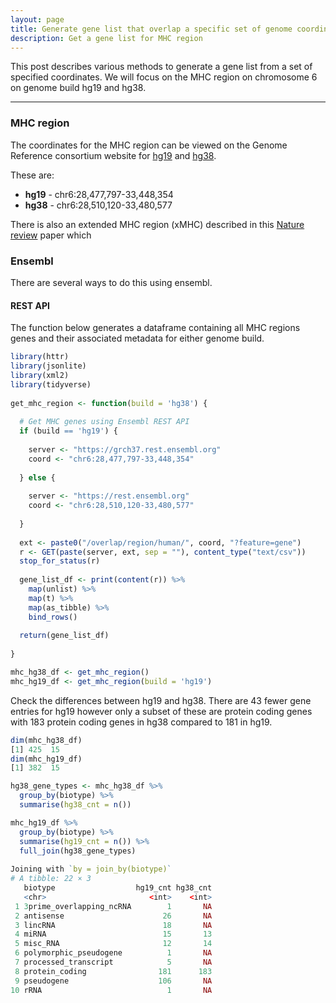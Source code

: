 ```yaml
---
layout: page
title: Generate gene list that overlap a specific set of genome coordinates
description: Get a gene list for MHC region
---
```


This post describes various methods to generate a gene list from a set of specified
coordinates. We will focus on the MHC region on chromosome 6 on genome build hg19 
and hg38.

***

### MHC region

The coordinates for the MHC region can be viewed on the Genome Reference consortium 
website for [hg19](https://www.ncbi.nlm.nih.gov/grc/human/regions/MHC?asm=GRCh37) and 
[hg38](https://www.ncbi.nlm.nih.gov/grc/human/regions/MHC). 

These are:

- **hg19** - chr6:28,477,797-33,448,354
- **hg38** - chr6:28,510,120-33,480,577

There is also an extended MHC region (xMHC) described in this 
[Nature review](https://www.nature.com/articles/nrg1489) paper which 

### Ensembl

There are several ways to do this using ensembl.

#### REST API

The function below generates a dataframe containing all MHC regions genes and 
their associated metadata for either genome build.

```R
library(httr)
library(jsonlite)
library(xml2)
library(tidyverse)
  
get_mhc_region <- function(build = 'hg38') {
  
  # Get MHC genes using Ensembl REST API
  if (build == 'hg19') {
    
    server <- "https://grch37.rest.ensembl.org"
    coord <- "chr6:28,477,797-33,448,354"
    
  } else {
    
    server <- "https://rest.ensembl.org"
    coord <- "chr6:28,510,120-33,480,577"
    
  }
  
  ext <- paste0("/overlap/region/human/", coord, "?feature=gene")
  r <- GET(paste(server, ext, sep = ""), content_type("text/csv"))
  stop_for_status(r)
  
  gene_list_df <- print(content(r)) %>% 
    map(unlist) %>% 
    map(t) %>% 
    map(as_tibble) %>% 
    bind_rows() 
  
  return(gene_list_df)
  
}

mhc_hg38_df <- get_mhc_region()
mhc_hg19_df <- get_mhc_region(build = 'hg19')
```

Check the differences between hg19 and hg38. There are 43 fewer gene entries for hg19
however only a subset of these are protein coding genes with 183 protein coding genes 
in hg38 compared to 181 in hg19.

```R
dim(mhc_hg38_df)
[1] 425  15
dim(mhc_hg19_df)
[1] 382  15

hg38_gene_types <- mhc_hg38_df %>% 
  group_by(biotype) %>% 
  summarise(hg38_cnt = n())

mhc_hg19_df %>% 
  group_by(biotype) %>% 
  summarise(hg19_cnt = n()) %>%
  full_join(hg38_gene_types)
  
Joining with `by = join_by(biotype)`
# A tibble: 22 × 3
   biotype                  hg19_cnt hg38_cnt
   <chr>                       <int>    <int>
 1 3prime_overlapping_ncRNA        1       NA
 2 antisense                      26       NA
 3 lincRNA                        18       NA
 4 miRNA                          15       13
 5 misc_RNA                       12       14
 6 polymorphic_pseudogene          1       NA
 7 processed_transcript            5       NA
 8 protein_coding                181      183
 9 pseudogene                    106       NA
10 rRNA                            1       NA
```
